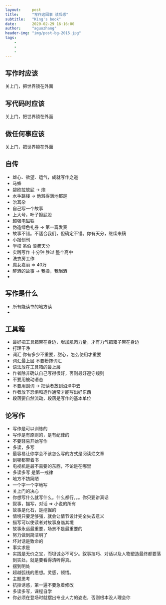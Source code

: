 ```yaml
---
layout:     post
title:      "写作这回事 读后感"
subtitle:   "King's book"
date:       2020-02-29 16:16:00
author:     "aguozhang"
header-img: "img/post-bg-2015.jpg"
tags:
    -  
    - 
    - 
---
```


## 写作时应该
关上门，把世界锁在外面

## 写代码时应该
关上门，把世界锁在外面

## 做任何事应该
关上门，把世界锁在外面


## 自传
* 雄心、欲望、运气，成就写作之道
* 马蜂
* 碧欧拉放屁 -> 炮
* 水手跳楼 -> 他溅得满地都是
* 治耳朵
* 自己写一个故事
* 上大号，叶子擦屁股
* 超强电磁铁
* 伪造绿色礼券 -> 第一篇发表
* 故事不错。不适合我们，但确定不错。你有天分，继续来稿
* 小报创刊
* 学校 吊伯 浪费天分
* 实践写作 十分钟 胜过 整个高中
* 洗衣房工作
* 魔女嘉丽 => 40万
* 醉酒的故事 -> 我操，我酗酒
* 

## 写作是什么

* 所有能读书的地方读
* 

## 工具箱
* 最好把工具箱带在身边，增加肌肉力量，才有力气把箱子带在身边
* 打理干净
* 词汇  你有多少不重要，甜心，怎么使用才重要
* 词汇最上层 不要粉饰词汇
* 语法放在工具箱的最上层
* 作者除非确认自己写得很好，否则最好遵守规则 
* 不要用被动语态
* 不要用副词 -> 把读者放到沼泽中去
* 作者放下恐惧和造作通常才能写出好东西
* 段落要自然流动，段落是写作的基本单位

## 论写作

* 写作是可以训练的
* 写作是有原则的，是有纪律的
* 不要轻易开始写作
* 多读，多写
* 最容易让你学会不该怎么写的方式是阅读烂文章
* 到哪都带着书
* 电视机是最不需要的东西，不论是在哪里
* 多读多写 是第一戒律
* 地方不妨简陋
* 一个字一个字地写
* 关上门的决心
* 你想写什么就写什么。什么都行。。。你只要讲真话
* 叙事，描写，对话 => 小说的所有
* 故事是化石，是挖掘的
* 情境只要足够强，就会让情节设计完全失去意义
* 描写可以使读者对故事身临其境
* 故事永远最重要，场景不是最重要的
* 努力做到简洁明了
* 坏对话是致命的
* 事实求是
* 实践是无价之宝，而坦诚必不可少。叙事技巧、对话以及人物塑造最终都要落到实处，就是要看得清听得真。
* 摆到明处
* 超越弧线的思想。灵感，顿悟。
* 主题思考
* 抗拒诱惑，第一遍不要急着修改
* 多读多写，课程自学
* 你必须在登场时就摆出专业人力的姿态，否则根本没人理会你


